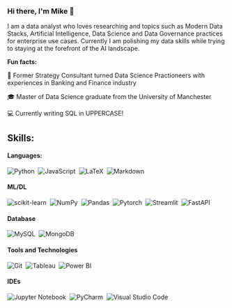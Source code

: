 ### Hi there, I'm Mike 🤝

I am a data analyst who loves researching and topics such as Modern Data Stacks, Artificial Intelligence, Data Science and Data Governance practices for enterprise use cases. Currently I am polishing my data skills while trying to staying at the forefront of the AI landscape.

**Fun facts:**

💼 Former Strategy Consultant turned Data Science Practioneers with experiences in Banking and Finance industry

🎓 Master of Data Science graduate from the University of Manchester

💻 Currently writing SQL in UPPERCASE!
  
## Skills:

#### Languages:

![Python](https://img.shields.io/badge/Python-3776AB?style=for-the-badge&logo=python&logoColor=white)&nbsp;
![JavaScript](https://shields.io/badge/JavaScript-F7DF1E?logo=JavaScript&logoColor=000&style=flat-square)&nbsp;
![LaTeX](https://img.shields.io/badge/latex-%23008080.svg?style=for-the-badge&logo=latex&logoColor=white)&nbsp;
![Markdown](https://img.shields.io/badge/markdown-%23000000.svg?style=for-the-badge&logo=markdown&logoColor=white)

#### ML/DL

![scikit-learn](https://img.shields.io/badge/scikit--learn-%23F7931E.svg?style=for-the-badge&logo=scikit-learn&logoColor=white)&nbsp;
![NumPy](https://img.shields.io/badge/numpy-%23013243.svg?style=for-the-badge&logo=numpy&logoColor=white)&nbsp;
![Pandas](https://img.shields.io/badge/pandas-%23150458.svg?style=for-the-badge&logo=pandas&logoColor=white)&nbsp;
![Pytorch](https://img.shields.io/badge/PyTorch-EE4C2C?style=for-the-badge&logo=pytorch&logoColor=white)&nbsp;
![Streamlit](https://img.shields.io/badge/-Streamlit-FF4B4B?style=flat&logo=streamlit&logoColor=white)&nbsp;
![FastAPI](https://img.shields.io/badge/FastAPI-005571?style=for-the-badge&logo=fastapi)&nbsp;

#### Database

![MySQL](https://img.shields.io/badge/MySQL-00000F?style=for-the-badge&logo=mysql&logoColor=white)&nbsp;
![MongoDB](https://img.shields.io/badge/-MongoDB-13aa52?style=for-the-badge&logo=mongodb&logoColor=white)&nbsp;

#### Tools and Technologies

![Git](https://img.shields.io/badge/GIT-E44C30?style=for-the-badge&logo=git&logoColor=white)&nbsp;
![Tableau](https://custom-icon-badges.demolab.com/badge/Tableau-0176D3?logo=tableau&logoColor=fff)&nbsp;
![Power BI](https://custom-icon-badges.demolab.com/badge/Power%20BI-F1C912?logo=power-bi&logoColor=fff)&nbsp;

<!-- ![AWS](https://img.shields.io/badge/Amazon_AWS-232F3E?style=flat&logo=amazon-aws&logoColor=white)&nbsp;
![Linux](https://img.shields.io/badge/Linux-FCC624?style=for-the-badge&logo=linux&logoColor=black)&nbsp;
![Google Cloud](https://img.shields.io/badge/Google_Cloud-4285F4?style=flat&logo=google-cloud&logoColor=white)&nbsp; -->

#### IDEs

![Jupyter Notebook](https://img.shields.io/badge/jupyter-%23FA0F00.svg?style=for-the-badge&logo=jupyter&logoColor=white)&nbsp;
![PyCharm](https://img.shields.io/badge/pycharm-143?style=for-the-badge&logo=pycharm&logoColor=black&color=black&labelColor=green)&nbsp;
![Visual Studio Code](https://img.shields.io/badge/Visual%20Studio%20Code-0078d7.svg?style=for-the-badge&logo=visual-studio-code&logoColor=white)&nbsp;

